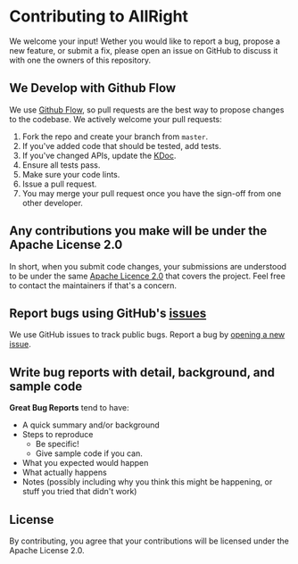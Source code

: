 # Contributing to AllRight

We welcome your input! Wether you would like to report a bug, propose a new feature, or submit a fix, please open an issue on GitHub to discuss it with one the owners of this repository.

## We Develop with Github Flow

We use [Github Flow](https://guides.github.com/introduction/flow/index.html), so pull requests are the best way to propose changes to the codebase. We actively welcome your pull requests:

1. Fork the repo and create your branch from `master`.
2. If you've added code that should be tested, add tests.
3. If you've changed APIs, update the [KDoc](https://kotlinlang.org/docs/reference/kotlin-doc.html).
4. Ensure all tests pass.
5. Make sure your code lints.
6. Issue a pull request.
7. You may merge your pull request once you have the sign-off from one other developer.

## Any contributions you make will be under the Apache License 2.0

In short, when you submit code changes, your submissions are understood to be under the same [Apache Licence 2.0](https://choosealicense.com/licenses/apache-2.0/) that covers the project. Feel free to contact the maintainers if that's a concern.

## Report bugs using GitHub's [issues](https://github.com/sthoray/AllRight/issues)

We use GitHub issues to track public bugs. Report a bug by [opening a new issue](https://github.com/sthoray/AllRight/issues).

## Write bug reports with detail, background, and sample code

**Great Bug Reports** tend to have:

- A quick summary and/or background
- Steps to reproduce
  - Be specific!
  - Give sample code if you can.
- What you expected would happen
- What actually happens
- Notes (possibly including why you think this might be happening, or stuff you tried that didn't work)

## License

By contributing, you agree that your contributions will be licensed under the Apache License 2.0.
